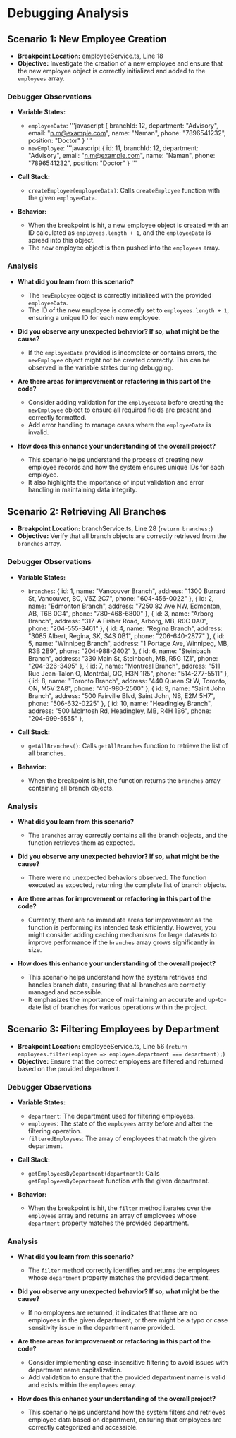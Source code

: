 # Debugging Analysis

## Scenario 1: New Employee Creation

- **Breakpoint Location:** employeeService.ts, Line 18
- **Objective:** Investigate the creation of a new employee and ensure that the new employee object is correctly initialized and added to the `employees` array.

### Debugger Observations

- **Variable States:**
  - `employeeData`:
    '''javascript
    {
      branchId: 12,
      department: "Advisory",
      email: "<n.m@example.com>",
      name: "Naman",
      phone: "7896541232",
      position: "Doctor"
    }
    '''
  - `newEmployee`:
    '''javascript
    {
      id: 11,
      branchId: 12,
      department: "Advisory",
      email: "<n.m@example.com>",
      name: "Naman",
      phone: "7896541232",
      position: "Doctor"
    }
    '''

- **Call Stack:**
  - `createEmployee(employeeData)`: Calls `createEmployee` function with the given `employeeData`.

- **Behavior:**
  - When the breakpoint is hit, a new employee object is created with an ID calculated as `employees.length + 1`, and the `employeeData` is spread into this object.
  - The new employee object is then pushed into the `employees` array.

### Analysis

- **What did you learn from this scenario?**
  - The `newEmployee` object is correctly initialized with the provided `employeeData`.
  - The ID of the new employee is correctly set to `employees.length + 1`, ensuring a unique ID for each new employee.

- **Did you observe any unexpected behavior? If so, what might be the cause?**
  - If the `employeeData` provided is incomplete or contains errors, the `newEmployee` object might not be created correctly. This can be observed in the variable states during debugging.

- **Are there areas for improvement or refactoring in this part of the code?**
  - Consider adding validation for the `employeeData` before creating the `newEmployee` object to ensure all required fields are present and correctly formatted.
  - Add error handling to manage cases where the `employeeData` is invalid.

- **How does this enhance your understanding of the overall project?**
  - This scenario helps understand the process of creating new employee records and how the system ensures unique IDs for each employee.
  - It also highlights the importance of input validation and error handling in maintaining data integrity.

## Scenario 2: Retrieving All Branches

- **Breakpoint Location:** branchService.ts, Line 28 (`return branches;`)
- **Objective:** Verify that all branch objects are correctly retrieved from the `branches` array.

### Debugger Observations

- **Variable States:**
  - `branches`: { id: 1, name: "Vancouver Branch", address: "1300 Burrard St, Vancouver, BC, V6Z 2C7", phone: "604-456-0022" },
  { id: 2, name: "Edmonton Branch", address: "7250 82 Ave NW, Edmonton, AB, T6B 0G4", phone: "780-468-6800" },
  { id: 3, name: "Arborg Branch", address: "317-A Fisher Road, Arborg, MB, R0C 0A0", phone: "204-555-3461" },
  { id: 4, name: "Regina Branch", address: "3085 Albert, Regina, SK, S4S 0B1", phone: "206-640-2877" },
  { id: 5, name: "Winnipeg Branch", address: "1 Portage Ave, Winnipeg, MB, R3B 2B9", phone: "204-988-2402" },
  { id: 6, name: "Steinbach Branch", address: "330 Main St, Steinbach, MB, R5G 1Z1", phone: "204-326-3495" },
  { id: 7, name: "Montréal Branch", address: "511 Rue Jean-Talon O, Montréal, QC, H3N 1R5", phone: "514-277-5511" },
  { id: 8, name: "Toronto Branch", address: "440 Queen St W, Toronto, ON, M5V 2A8", phone: "416-980-2500" },
  { id: 9, name: "Saint John Branch", address: "500 Fairville Blvd, Saint John, NB, E2M 5H7", phone: "506-632-0225" },
  { id: 10, name: "Headingley Branch", address: "500 McIntosh Rd, Headingley, MB, R4H 1B6", phone: "204-999-5555" },

- **Call Stack:**
  - `getAllBranches()`: Calls `getAllBranches` function to retrieve the list of all branches.

- **Behavior:**
  - When the breakpoint is hit, the function returns the `branches` array containing all branch objects.

### Analysis

- **What did you learn from this scenario?**
  - The `branches` array correctly contains all the branch objects, and the function retrieves them as expected.

- **Did you observe any unexpected behavior? If so, what might be the cause?**
  - There were no unexpected behaviors observed. The function executed as expected, returning the complete list of branch objects.

- **Are there areas for improvement or refactoring in this part of the code?**
  - Currently, there are no immediate areas for improvement as the function is performing its intended task efficiently. However, you might consider adding caching mechanisms for large datasets to improve performance if the `branches` array grows significantly in size.

- **How does this enhance your understanding of the overall project?**
  - This scenario helps understand how the system retrieves and handles branch data, ensuring that all branches are correctly managed and accessible.
  - It emphasizes the importance of maintaining an accurate and up-to-date list of branches for various operations within the project.

## Scenario 3: Filtering Employees by Department

- **Breakpoint Location:** employeeService.ts, Line 56 (`return employees.filter(employee => employee.department === department);`)
- **Objective:** Ensure that the correct employees are filtered and returned based on the provided department.

### Debugger Observations

- **Variable States:**
  - `department`: The department used for filtering employees.
  - `employees`: The state of the `employees` array before and after the filtering operation.
  - `filteredEmployees`: The array of employees that match the given department.

- **Call Stack:**
  - `getEmployeesByDepartment(department)`: Calls `getEmployeesByDepartment` function with the given department.

- **Behavior:**
  - When the breakpoint is hit, the `filter` method iterates over the `employees` array and returns an array of employees whose `department` property matches the provided department.

### Analysis

- **What did you learn from this scenario?**
  - The `filter` method correctly identifies and returns the employees whose `department` property matches the provided department.

- **Did you observe any unexpected behavior? If so, what might be the cause?**
  - If no employees are returned, it indicates that there are no employees in the given department, or there might be a typo or case sensitivity issue in the department name provided.

- **Are there areas for improvement or refactoring in this part of the code?**
  - Consider implementing case-insensitive filtering to avoid issues with department name capitalization.
  - Add validation to ensure that the provided department name is valid and exists within the `employees` array.

- **How does this enhance your understanding of the overall project?**
  - This scenario helps understand how the system filters and retrieves employee data based on department, ensuring that employees are correctly categorized and accessible.